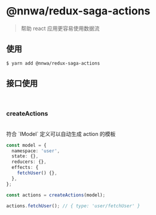 # @nnwa/redux-saga-actions

> 帮助 react 应用更容易使用数据流

## 使用

```bash
$ yarn add @nnwa/redux-saga-actions
```

## 接口使用

<br />

### createActions

<br />
符合 `IModel` 定义可以自动生成 action 的模板

```ts
const model = {
  namespace: 'user',
  state: {},
  reducers: {},
  effects: {
    fetchUser() {},
  },
};

const actions = createActions(model);

actions.fetchUser(); // { type: 'user/fetchUser' }
```
